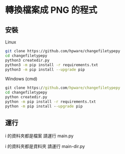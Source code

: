 # 轉換檔案成 PNG 的程式
## 安裝
Linux 
```sh
git clone https://github.com/hpware/changefiletypepy
cd changefiletypepy
python3 createdir.py
python3 -m pip install -r requirements.txt
python3 -m pip install --upgrade pip
```
Windows (cmd)
```cmd
git clone https://github.com/hpware/changefiletypepy
cd changefiletypepy
python createdir.py
python -m pip install -r requirements.txt
python -m pip install --upgrade pip
```
## 運行
i 的資料夾都是檔案 請運行 main.py

i 的資料夾都是資料夾 請運行 main-dir.py
